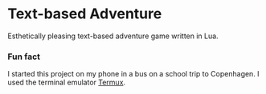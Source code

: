 # Text-based Adventure
Esthetically pleasing text-based adventure game written in Lua.


### Fun fact
I started this project on my phone in a bus on a school trip to Copenhagen. I used the terminal emulator [Termux](https://termux.com/).
